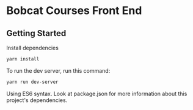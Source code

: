 # Bobcat Courses Front End

## Getting Started
Install dependencies
```bash
yarn install
```
To run the dev server, run this command:
```bash
yarn run dev-server
```
Using ES6 syntax.
Look at package.json for more information about this project's dependencies.
